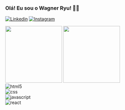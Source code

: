 ### Olá! Eu sou o Wagner Ryu! 👋🏻

[![Linkedin](https://img.shields.io/badge/LinkedIn-0077B5?style=for-the-badge&logo=linkedin&logoColor=white)](https://www.linkedin.com/in/wagneryu/)
[![Instagram](https://img.shields.io/badge/Instagram-E4405F?style=for-the-badge&logo=instagram&logoColor=white)](https://www.instagram.com/ryuuwk/)

<div>
    <img height="180em" src="https://github-readme-stats.vercel.app/api?username=ryuzera&show_icons=true&theme=dracula"/>
    <img height="180em" src="https://github-readme-stats.vercel.app/api/top-langs/?username=ryuzera&layout=compact&theme=dracula"/>
</div>

<div style="display: inline_block">
    <img alt="html5" src="https://img.shields.io/badge/HTML5-E34F26?style=for-the-badge&logo=html5&logoColor=white"></img>
</div>
<div style="display: inline_block">
    <img alt="css" src="https://img.shields.io/badge/CSS3-1572B6?style=for-the-badge&logo=css3&logoColor=white"></img>
</div>
<div style="display: inline_block">
    <img alt="javascript" src="https://img.shields.io/badge/JavaScript-F7DF1E?style=for-the-badge&logo=javascript&logoColor=black"></img>
</div>
<div style="display: inline_block">
    <img alt="react" src="https://img.shields.io/badge/React-20232A?style=for-the-badge&logo=react&logoColor=61DAFB"></img>
</div>




